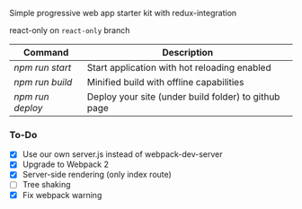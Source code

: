 Simple progressive web app starter kit with redux-integration 

react-only on `react-only` branch

Command|Description
--- | ---
*npm run start*|Start application with hot reloading enabled
*npm run build*|Minified build with offline capabilities
*npm run deploy*|Deploy your site (under build folder) to github page

### To-Do

- [x] Use our own server.js instead of webpack-dev-server
- [x] Upgrade to Webpack 2
- [x] Server-side rendering (only index route)
- [ ] Tree shaking
- [x] Fix webpack warning